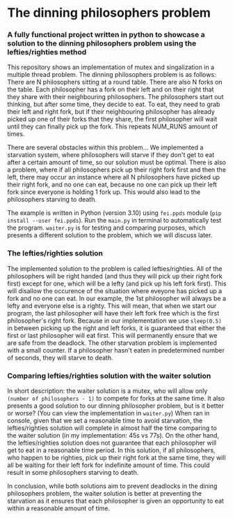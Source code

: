 # The dinning philosophers problem

### A fully functional project written in python to showcase a solution to the dinning philosophers problem using the lefties/righties method

This repository shows an implementation of mutex and singalization in a multiple thread problem. The dinning philosophers problem is as follows: There are N philosophers sitting at a round table. There are also N forks on the table. Each philosopher has a fork on their left and on their right that they share with their neighbouring philosophers. The philosophers start out thinking, but after some time, they decide to eat. To eat, they need to grab their left and right fork, but if their neighbouring philosopher has already picked up one of their forks that they share, the first philosopher will wait until they can finally pick up the fork. This repeats NUM_RUNS amount of times.

There are several obstacles within this problem... We implemented a starvation system, where philosophers will starve if they don't get to eat after a certain amount of time, so our solution must be optimal. There is also a problem, where if all philosophers pick up their right fork first and then the left, there may occur an instance where all N philosophers have picked up their right fork, and no one can eat, because no one can pick up their left fork since everyone is holding 1 fork up. This would also lead to the philosophers starving to death.

The example is written in Python (version 3.10) using ```fei.ppds``` module (```pip install --user fei.ppds```). Run the ```main.py``` in terminal to automatically test the program. ```waiter.py``` is for testing and comparing purposes, which presents a different solution to the problem, which we will discuss later.

### The lefties/righties solution

The implemented solution to the problem is called lefties/righties. All of the philosophers will be right handed (and thus they will pick up their right fork first) except for one, which will be a lefty (and pick up his left fork first). This will disallow the occurence of the situation where eveyone has picked up a fork and no one can eat. In our example, the 1st philosopher will always be a lefty and everyone else is a righty. This will mean, that when we start our program, the last philosopher will have their left fork free which is the first philosopher's right fork. Because in our implementation we use ```sleep(0.5)``` in between picking up the right and left forks, it is guaranteed that either the first or last philosopher will eat first. This will permanently ensure that we are safe from the deadlock. The other starvation problem is implemented with a small counter. If a philosopher hasn't eaten in predetermined number of seconds, they will starve to death.

### Comparing lefties/righties solution with the waiter solution

In short description: the waiter solution is a mutex, who will allow only ```(number of philosophers - 1)``` to compete for forks at the same time. It also presents a good solution to our dinning philosopher problem, but is it better or worse? (You can view the implementation in ```waiter.py```)
When ran in console, given that we set a reasonable time to avoid starvation, the lefties/righties solution will complete in almost half the time comparing to the waiter solution (in my implementation: 45s vs 77s). On the other hand, the lefties/righties solution does not guarantee that each philosopher will get to eat in a reasonable time period. In this solution, if all philosophers, who happen to be righties, pick up their right fork at the same time, they will all be waiting for their left fork for indefinite amount of time. This could result in some philosophers starving to death.

In conclusion, while both solutions aim to prevent deadlocks in the dining philosophers problem, the waiter solution is better at preventing the starvation as it ensures that each philosopher is given an opportunity to eat within a reasonable amount of time.